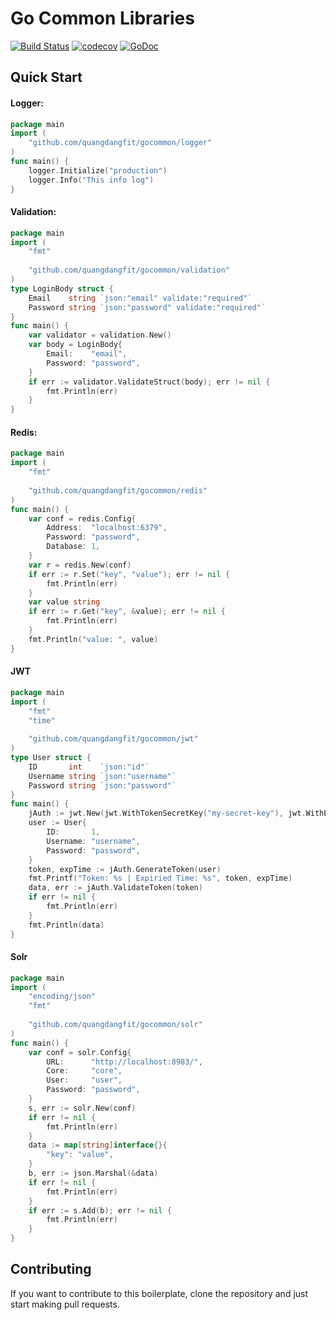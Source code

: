 # Go Common Libraries

[![Build Status](https://travis-ci.org/quangdangfit/gocommon.svg?branch=master)](https://travis-ci.org/quangdangfit/gocommon)
[![codecov](https://codecov.io/gh/quangdangfit/gocommon/branch/master/graph/badge.svg)](https://codecov.io/gh/quangdangfit/gocommon)
[![GoDoc](https://img.shields.io/badge/pkg.go.dev-doc-blue)](http://pkg.go.dev/github.com/quangdangfit/gocommon)

## Quick Start
#### Logger:
```go
package main
import (
    "github.com/quangdangfit/gocommon/logger"
)
func main() {
    logger.Initialize("production")
    logger.Info("This info log")
}
```
#### Validation:
```go
package main
import (
	"fmt"
	
	"github.com/quangdangfit/gocommon/validation"
)
type LoginBody struct {
	Email    string `json:"email" validate:"required"`
	Password string `json:"password" validate:"required"`
}
func main() {
	var validator = validation.New()
	var body = LoginBody{
		Email:    "email",
		Password: "password",
	}
	if err := validator.ValidateStruct(body); err != nil {
		fmt.Println(err)
	}
}
```
#### Redis:
```go
package main
import (
	"fmt"
	
	"github.com/quangdangfit/gocommon/redis"
)
func main() {
	var conf = redis.Config{
		Address:  "localhost:6379",
		Password: "password",
		Database: 1,
	}
	var r = redis.New(conf)
	if err := r.Set("key", "value"); err != nil {
		fmt.Println(err)
	}
	var value string
	if err := r.Get("key", &value); err != nil {
		fmt.Println(err)
	}
	fmt.Println("value: ", value)
}
```
#### JWT
```go
package main
import (
	"fmt"
	"time"
	
	"github.com/quangdangfit/gocommon/jwt"
)
type User struct {
	ID       int    `json:"id"`
	Username string `json:"username"`
	Password string `json:"password"`
}
func main() {
	jAuth := jwt.New(jwt.WithTokenSecretKey("my-secret-key"), jwt.WithExpiredTime(1*time.Minute))
	user := User{
		ID:       1,
		Username: "username",
		Password: "password",
	}
	token, expTime := jAuth.GenerateToken(user)
	fmt.Printf("Token: %s | Expiried Time: %s", token, expTime)
	data, err := jAuth.ValidateToken(token)
	if err != nil {
		fmt.Println(err)
	}
	fmt.Println(data)
}
```
#### Solr
```go
package main
import (
	"encoding/json"
	"fmt"
	
	"github.com/quangdangfit/gocommon/solr"
)
func main() {
	var conf = solr.Config{
		URL:      "http://localhost:8983/",
		Core:     "core",
		User:     "user",
		Password: "password",
	}
	s, err := solr.New(conf)
	if err != nil {
		fmt.Println(err)
	}
	data := map[string]interface{}{
		"key": "value",
	}
	b, err := json.Marshal(&data)
	if err != nil {
		fmt.Println(err)
	}
	if err := s.Add(b); err != nil {
		fmt.Println(err)
	}
}
```
## Contributing
If you want to contribute to this boilerplate, clone the repository and just
start making pull requests.